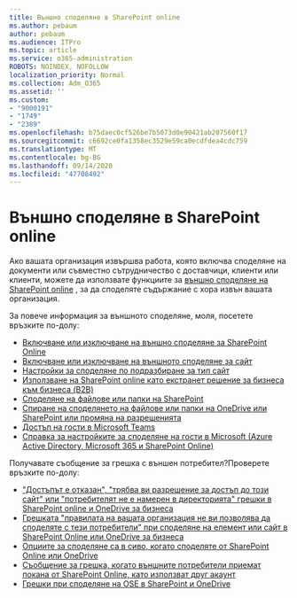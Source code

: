 ```yaml
---
title: Външно споделяне в SharePoint online
ms.author: pebaum
author: pebaum
ms.audience: ITPro
ms.topic: article
ms.service: o365-administration
ROBOTS: NOINDEX, NOFOLLOW
localization_priority: Normal
ms.collection: Adm_O365
ms.assetid: ''
ms.custom:
- "9000191"
- "1749"
- "2389"
ms.openlocfilehash: b75daec0cf526be7b5073d0e90421ab207560f17
ms.sourcegitcommit: c6692ce0fa1358ec3529e59ca0ecdfdea4cdc759
ms.translationtype: MT
ms.contentlocale: bg-BG
ms.lasthandoff: 09/14/2020
ms.locfileid: "47708492"
---
```

# <a name="external-sharing-in-sharepoint-online"></a>Външно споделяне в SharePoint online

Ако вашата организация извършва работа, която включва споделяне на документи или съвместно сътрудничество с доставчици, клиенти или клиенти, можете да използвате функциите за [външно споделяне на SharePoint online](https://docs.microsoft.com/sharepoint/external-sharing-overview) , за да споделяте съдържание с хора извън вашата организация.

За повече информация за външното споделяне, моля, посетете връзките по-долу:

- [Включване или изключване на външно споделяне за SharePoint Online](https://docs.microsoft.com/sharepoint/turn-external-sharing-on-or-off)
- [Включване или изключване на външното споделяне за сайт](https://docs.microsoft.com/sharepoint/change-external-sharing-site)
- [Настройки за споделяне по подразбиране за тип сайт](https://docs.microsoft.com/Office365/Enterprise/microsoft-365-guest-settings#sharepoint-site-level)
- [Използване на SharePoint online като екстранет решение за бизнеса към бизнеса (B2B)](https://docs.microsoft.com/sharepoint/create-b2b-extranet)
- [Споделяне на файлове или папки на SharePoint](https://support.office.com/article/share-sharepoint-files-or-folders-1fe37332-0f9a-4719-970e-d2578da4941c)
- [Спиране на споделянето на файлове или папки на OneDrive или SharePoint или промяна на разрешенията](https://support.office.com/article/stop-sharing-onedrive-or-sharepoint-files-or-folders-or-change-permissions-0a36470f-d7fe-40a0-bd74-0ac6c1e13323)
- [Достъп на гости в Microsoft Teams](https://docs.microsoft.com/MicrosoftTeams/guest-access)
- [Справка за настройките за споделяне на гости в Microsoft (Azure Active Directory, Microsoft 365 и SharePoint Online)](https://docs.microsoft.com/Office365/Enterprise/microsoft-365-guest-settings)

Получавате съобщение за грешка с външен потребител?Проверете връзките по-долу:

- ["Достъпът е отказан", "трябва ви разрешение за достъп до този сайт" или "потребителят не е намерен в директорията" грешки в SharePoint online и OneDrive за бизнеса](https://docs.microsoft.com/sharepoint/support/administration/access-denied-or-need-permission-error-sharepoint-online-or-onedrive-for-business)
- [Грешката "правилата на вашата организация не ви позволява да споделяте с тези потребители" при споделяне на елемент или сайт в SharePoint Online или OneDrive за бизнеса](https://docs.microsoft.com/sharepoint/support/administration/organization-policies-do-not-allow-you-to-share-with-users-error)
- [Опциите за споделяне са в сиво, когато споделяте от SharePoint Online или OneDrive](https://docs.microsoft.com/sharepoint/support/administration/sharing-options-grayed-out-when-sharing-from-sharepoint-online-or-onedrive)
- [Съобщение за грешка, когато външните потребители приемат покана от SharePoint Online, като използват друг акаунт](https://docs.microsoft.com/sharepoint/support/sharing-and-permissions/error-when-external-user-accepts-an-invitation-by-using-another-account)
- [Грешки при споделяне на OSE в SharePoint и OneDrive](https://docs.microsoft.com/sharepoint/sharepoint-onedrive-error-message)


